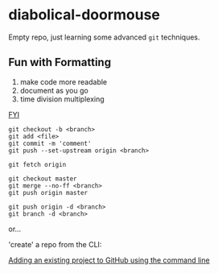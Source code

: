 # diabolical-doormouse
Empty repo, just learning some advanced `git` techniques.

## Fun with Formatting 

1. make code more readable
2. document as you go
3. time division multiplexing

[FYI](https://help.github.com/articles/basic-writing-and-formatting-syntax/)

```
git checkout -b <branch>
git add <file>
git commit -m 'comment'
git push --set-upstream origin <branch> 

git fetch origin

git checkout master
git merge --no-ff <branch>
git push origin master

git push origin -d <branch>
git branch -d <branch>
```

or...

'create' a repo from the CLI:

[Adding an existing project to GitHub using the command line](https://help.github.com/articles/adding-an-existing-project-to-github-using-the-command-line/)
